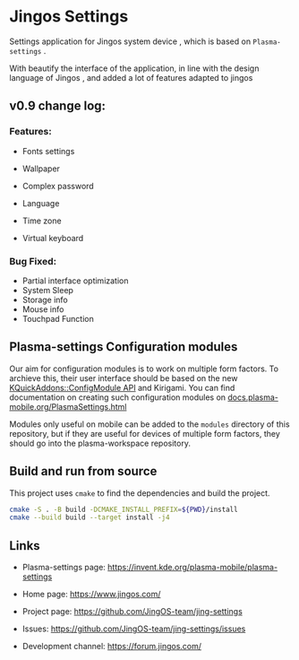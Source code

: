 # Jingos Settings

Settings application for Jingos system device , which is based on `Plasma-settings` .

With beautify the interface of the application, in line with the design language of Jingos , and added a lot of features adapted to jingos



## v0.9 change log:

### Features:

- Fonts settings

- Wallpaper

- Complex password 

- Language 

- Time zone 

- Virtual keyboard

  

### Bug Fixed: 

- Partial interface optimization
- System Sleep 
- Storage  info 
- Mouse info 
- Touchpad Function



## Plasma-settings Configuration modules

Our aim for configuration modules is to work on multiple form factors.
To archieve this, their user interface should be based on the new
[KQuickAddons::ConfigModule API](https://api.kde.org/frameworks/kdeclarative/html/classKQuickAddons_1_1ConfigModule.html)
and Kirigami.
You can find documentation on creating such configuration modules on
[docs.plasma-mobile.org/PlasmaSettings.html](https://docs.plasma-mobile.org/PlasmaSettings.html)

Modules only useful on mobile can be added to the `modules` directory of this
repository, but if they are useful for devices of multiple form factors,
they should go into the plasma-workspace repository.

## Build and run from source

This project uses `cmake` to find the dependencies and build the project.

```sh
cmake -S . -B build -DCMAKE_INSTALL_PREFIX=${PWD}/install
cmake --build build --target install -j4
```

## Links

* Plasma-settings page: https://invent.kde.org/plasma-mobile/plasma-settings

* Home page: https://www.jingos.com/

* Project page: https://github.com/JingOS-team/jing-settings

* Issues: https://github.com/JingOS-team/jing-settings/issues

* Development channel: https://forum.jingos.com/

